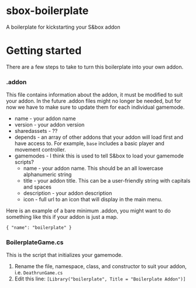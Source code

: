 # sbox-boilerplate
A boilerplate for kickstarting your S&amp;box addon

# Getting started

There are a few steps to take to turn this boilerplate into your own addon.

### .addon
This file contains information about the addon, it must be modified to suit your addon.  In the future .addon files might no longer be needed, but for now we have to make sure to update them for each individual gamemode.

* name - your addon name
* version - your addon version
* sharedassets - ??
* depends - an array of other addons that your addon will load first and have access to.  For example, `base` includes a basic player and movement controller.
* gamemodes - I think this is used to tell S&box to load your gamemode scripts?
  * name - your addon name.  This should be an all lowercase alphanumeric string
  * title - your addon title.  This can be a user-friendly string with capitals and spaces
  * description - your addon description
  * icon - full url to an icon that will display in the main menu.
  

Here is an example of a bare minimum .addon, you might want to do something like this if your addon is just a map.

```
{ "name": "boilerplate" }
```

### BoilerplateGame.cs
This is the script that initializes your gamemode.
1. Rename the file, namespace, class, and constructor to suit your addon, i.e. `DeathrunGame.cs`
2. Edit this line: `[Library("boilerplate", Title = "Boilerplate Addon")]`
